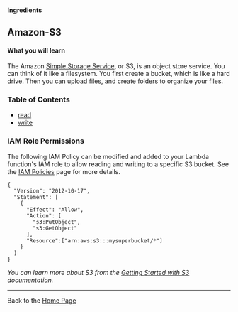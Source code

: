 #### Ingredients
## Amazon-S3 <a id="title"></a>

#### What you will learn

The Amazon [Simple Storage Service](https://aws.amazon.com/s3), or S3, is an object store service.  You can think of it like a filesystem.
You first create a bucket, which is like a hard drive.  Then you can upload files, and create folders to organize your files.


### Table of Contents
 * [read](read#title)
 * [write](write#title)


### IAM Role Permissions

The following IAM Policy can be modified and added to your Lambda function's IAM role to allow reading and writing to a specific S3 bucket.
See the [IAM Policies](../IAM_POLICIES.md) page for more details.

```
{
  "Version": "2012-10-17",
  "Statement": [
    {
      "Effect": "Allow",
      "Action": [
        "s3:PutObject",
        "s3:GetObject"
      ],
      "Resource":["arn:aws:s3:::mysuperbucket/*"]
    }
  ]
}
```

 *You can learn more about S3 from the [Getting Started with S3](http://docs.aws.amazon.com/AmazonS3/latest/gsg/GetStartedWithS3.html) documentation.*


<hr />

Back to the [Home Page](../../README.md#title)

